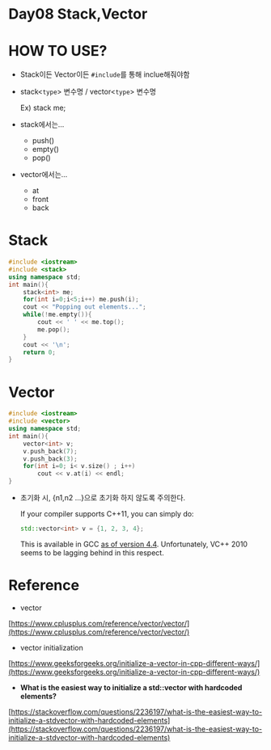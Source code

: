 # Day08 Stack,Vector

# HOW TO USE?

- Stack이든 Vector이든 `#include`를 통해 inclue해줘야함
- stack<`type`> 변수명 / vector<`type`> 변수명
    
    Ex) stack<int> me;
    
- stack에서는...
    - push()
    - empty()
    - pop()
- vector에서는...
    - at
    - front
    - back

# Stack

```cpp
#include <iostream>
#include <stack>
using namespace std;
int main(){
	stack<int> me;
	for(int i=0;i<5;i++) me.push(i);
	cout << "Popping out elements...";
	while(!me.empty()){
		cout << ' ' << me.top();
		me.pop();
	}
	cout << '\n';
	return 0;
}
```

# Vector

```cpp
#include <iostream>
#include <vector>
using namespace std;
int main(){
	vector<int> v;
	v.push_back(7);
	v.push_back(3);
	for(int i=0; i< v.size() ; i++)
		cout << v.at(i) << endl;
}
```

- 초기화 시, {n1,n2 ...}으로 초기화 하지 않도록 주의한다.
    
    If your compiler supports C++11, you can simply do:
    
    ```cpp
    std::vector<int> v = {1, 2, 3, 4};
    ```
    
    This is available in GCC [as of version 4.4](http://gcc.gnu.org/projects/cxx0x.html). Unfortunately, VC++ 2010 seems to be lagging behind in this respect.
    

# Reference

- vector

[https://www.cplusplus.com/reference/vector/vector/](https://www.cplusplus.com/reference/vector/vector/)

- vector initialization

[https://www.geeksforgeeks.org/initialize-a-vector-in-cpp-different-ways/](https://www.geeksforgeeks.org/initialize-a-vector-in-cpp-different-ways/)

- **What is the easiest way to initialize a std::vector with hardcoded elements?**

[https://stackoverflow.com/questions/2236197/what-is-the-easiest-way-to-initialize-a-stdvector-with-hardcoded-elements](https://stackoverflow.com/questions/2236197/what-is-the-easiest-way-to-initialize-a-stdvector-with-hardcoded-elements)
